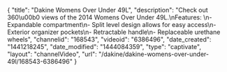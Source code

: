 {
    "title": "Dakine Womens Over Under 49L",
    "description": "Check out 360\u00b0 views of the 2014 Womens Over Under 49L.\nFeatures: \n- Expandable compartment\n- Split level design allows for easy access\n- Exterior organizer pockets\n- Retractable handle\n- Replaceable urethane wheels",
    "channelid": "168543",
    "videoid": "6386496",
    "date_created": "1441218245",
    "date_modified": "1444084359",
    "type": "captivate",
    "layout": "channelVideo",
    "url": "\/dakine\/dakine-womens-over-under-49l\/168543-6386496"
}